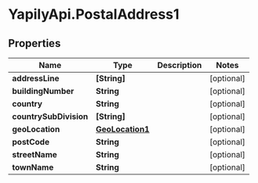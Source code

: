 # YapilyApi.PostalAddress1

## Properties

Name | Type | Description | Notes
------------ | ------------- | ------------- | -------------
**addressLine** | **[String]** |  | [optional] 
**buildingNumber** | **String** |  | [optional] 
**country** | **String** |  | [optional] 
**countrySubDivision** | **[String]** |  | [optional] 
**geoLocation** | [**GeoLocation1**](GeoLocation1.md) |  | [optional] 
**postCode** | **String** |  | [optional] 
**streetName** | **String** |  | [optional] 
**townName** | **String** |  | [optional] 



